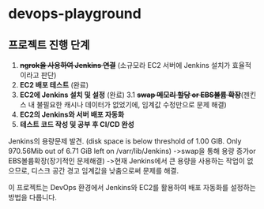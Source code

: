 # devops-playground

## 프로젝트 진행 단계

1. **~~ngrok을 사용하여 Jenkins 연결~~** (소규모라 EC2 서버에 Jenkins 설치가 효율적이라고 판단)
2. **EC2 배포 테스트** (완료)
3. **EC2에 Jenkins 설치 및 설정** (완료)
3.1 **~~swap 메모리 할당 or EBS볼륨 확장~~**(젠킨스 내 불필요한 캐시나 데이터가 없었기에, 임계값 수정만으로 문제 해결)
4. **EC2의 Jenkins와 서버 배포 자동화** 
5. **테스트 코드 작성 및 공부 후 CI/CD 완성**

Jenkins의 용량문제 발견.
(disk space is below threshold of 1.00 GIB. Only 970.56Mib out of 6.71 GiB left on /varr/lib/Jenkins)
->swap을 통해 용량 증가or EBS볼륨확장(장기적인 문제해결)
->현재 Jenkins에서 큰 용량을 사용하는 작업이 없으므로, 디스크 공간 경고 임계값을 낮춤으로써 문제를 해결.


이 프로젝트는 DevOps 환경에서 Jenkins와 EC2를 활용하여 배포 자동화를 설정하는 방법을 다룹니다.
